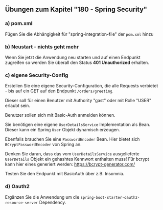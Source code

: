 ## Übungen zum Kapitel "180 - Spring Security"

### a) pom.xml

Fügen Sie die Abhängigkeit für "spring-integration-file" der `pom.xml` hinzu

### b) Neustart - nichts geht mehr

Wenn Sie jetzt die Anwendung neu starten und auf einen Endpunkt zugreifen so werden Sie
überall den Status **401 Unauthorized** erhalten.

### c) eigene Security-Config

Erstellen Sie eine eigene Security-Configuration, die alle Requests verbietet - bis auf ein GET auf den 
Endpunkt `/orders/greeting`. 

Dieser soll für einen Benutzer mit Authority "gast" oder mit Rolle "USER" erlaubt sein. 

Benutzer sollen sich mit Basic-Auth anmelden können.

Sie benötigen eine eigene `UserDetailsService` Implementation als Bean. Dieser kann ein Spring `User` Objekt
dynamisch erzeugen.

Ebenfalls brauchen Sie eine `PasswordEncoder` Bean. Hier bietet sich `BCryptPasswordEncoder` von Spring an.

Denken Sie daran, dass das vom `UserDetailsService` ausgelieferte `UserDetails` Objekt ein gehashtes Kennwort
enthalten muss! Für bcrypt kann hier eines generiert werden: https://bcrypt-generator.com/

Testen Sie den Endpunkt mit BasicAuth über z.B. Insomnia.

### d) Oauth2

Ergänzen Sie die Anwendung um die `spring-boot-starter-oauth2-resource-server` Dependency.

